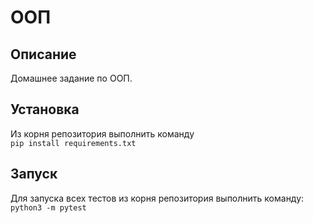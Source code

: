 # ООП
## Описание
Домашнее задание по ООП.
## Установка
Из корня репозитория выполнить команду  
`pip install requirements.txt`
## Запуск
Для запуска всех тестов из корня репозитория выполнить команду:  
`python3 -m pytest`  
